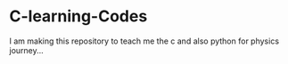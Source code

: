 # C-learning-Codes
I am making this repository to teach me the c and also python for physics journey...
